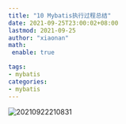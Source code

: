 ```yaml
---
title: "10 Mybatis执行过程总结"
date: 2021-09-25T23:00:02+08:00
lastmod: 2021-09-25
author: "xiaonan"
math:
 enable: true

tags:
- mybatis
categories:
- mybatis
---
```



![20210922210831](https://img.fengqigang.cn//img/20210922210831.png)




